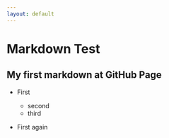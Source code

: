 ```yaml
---
layout: default
---
```


# Markdown Test
## My first markdown at GitHub Page

- First
	- second
	- third

- First again
